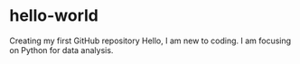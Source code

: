 # hello-world
Creating my first GitHub repository
Hello, I am new to coding. I am focusing on Python for data analysis. 

